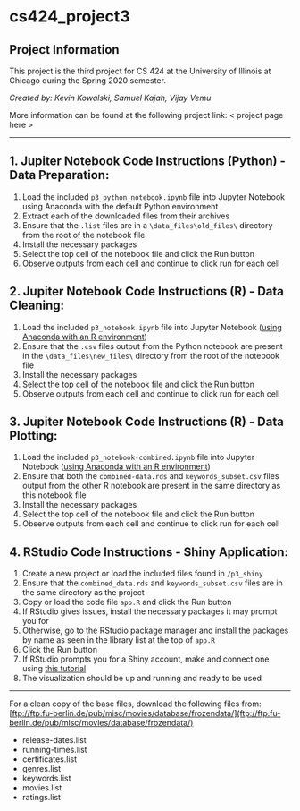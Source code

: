 # cs424_project3

## Project Information

This project is the third project for CS 424 at the University of Illinois at Chicago during the Spring 2020 semester.

*Created by: Kevin Kowalski, Samuel Kajah, Vijay Vemu*

More information can be found at the following project link: < project page here >

---

## 1. Jupiter Notebook Code Instructions (Python) - Data Preparation:

1. Load the included `p3_python_notebook.ipynb` file into Jupyter Notebook using Anaconda with the default Python environment
2. Extract each of the downloaded files from their archives
3. Ensure that the `.list` files are in a `\data_files\old_files\` directory from the root of the notebook file
4. Install the necessary packages 
5. Select the top cell of the notebook file and click the Run button
6. Observe outputs from each cell and continue to click run for each cell

## 2. Jupiter Notebook Code Instructions (R) - Data Cleaning:

1. Load the included `p3_notebook.ipynb` file into Jupyter Notebook ([using Anaconda with an R environment](https://docs.anaconda.com/anaconda/navigator/tutorials/r-lang/))
2. Ensure that the `.csv` files output from the Python notebook are present in the `\data_files\new_files\` directory from the root of the notebook file
3. Install the necessary packages 
4. Select the top cell of the notebook file and click the Run button
5. Observe outputs from each cell and continue to click run for each cell

## 3. Jupiter Notebook Code Instructions (R) - Data Plotting:

1. Load the included `p3_notebook-combined.ipynb` file into Jupyter Notebook ([using Anaconda with an R environment](https://docs.anaconda.com/anaconda/navigator/tutorials/r-lang/))
2. Ensure that both the `combined-data.rds` and `keywords_subset.csv` files output from the other R notebook are present in the same directory as this notebook file
3. Install the necessary packages 
4. Select the top cell of the notebook file and click the Run button
5. Observe outputs from each cell and continue to click run for each cell

## 4. RStudio Code Instructions - Shiny Application:

1. Create a new project or load the included files found in `/p3_shiny`
2. Ensure that the `combined_data.rds` and `keywords_subset.csv` files are in the same directory as the project
3. Copy or load the code file `app.R` and click the Run button
4. If RStudio gives issues, install the necessary packages it may prompt you for
5. Otherwise, go to the RStudio package manager and install the packages by name as seen in the library list at the top of `app.R`
6. Click the Run button
7. If RStudio prompts you for a Shiny account, make and connect one using [this tutorial](https://shiny.rstudio.com/tutorial/)
8. The visualization should be up and running and ready to be used

---

For a clean copy of the base files, download the following files from: [ftp://ftp.fu-berlin.de/pub/misc/movies/database/frozendata/](ftp://ftp.fu-berlin.de/pub/misc/movies/database/frozendata/)
* release-dates.list
* running-times.list
* certificates.list
* genres.list
* keywords.list
* movies.list
* ratings.list
